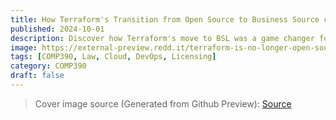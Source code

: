 ```yaml
---
title: How Terraform's Transition from Open Source to Business Source changed FOSS Norms
published: 2024-10-01
description: Discover how Terraform's move to BSL was a game changer for developers
image: https://external-preview.redd.it/terraform-is-no-longer-open-source-v0-4AVX4XaoWk1coa6M71TABOq8n2LvgfUrN554IyGUohw.jpg?width=1080&crop=smart&auto=webp&s=e79658152a4d4309d9b2669b4f97d31ca06cbede
tags: [COMP390, Law, Cloud, DevOps, Licensing]
category: COMP390
draft: false
---
```


> Cover image source (Generated from Github Preview): [Source](https://github.com/hashicorp/terraform/commit/b145fbcaadf0fa7d0e7040eac641d9aef2a26433)
